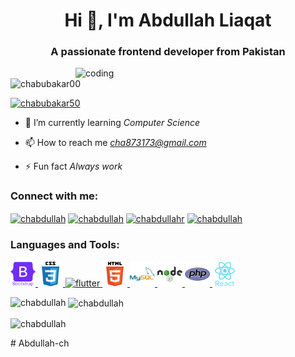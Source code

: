 <h1 align="center">Hi 👋, I'm Abdullah Liaqat</h1>
<h3 align="center">A passionate frontend developer from Pakistan</h3>

 <img src="https://user-images.githubusercontent.com/55389276/140866485-8fb1c876-9a8f-4d6a-98dc-08c4981eaf70.gif" alt="coding" align="right" width="400"> 
<p align="left"> <img src="https://komarev.com/ghpvc/?username=chabubakar00&label=Profile%20views&color=0e75b6&style=flat" alt="chabubakar00" /> </p>

<p align="left"> <a href="https://twitter.com/chabubakar50" target="blank"><img src="https://img.shields.io/twitter/follow/Chabdullah_70?logo=twitter&style=for-the-badge" alt="chabubakar50" /></a> </p>

- 🌱 I’m currently learning *Computer Science*

- 📫 How to reach me *cha873173@gmail.com*

- ⚡ Fun fact *Always work*

<h3 align="left">Connect with me:</h3>
<p align="left">
<a href="https://twitter.com/Chabdullah_70" target="blank"><img align="center" src="https://raw.githubusercontent.com/rahuldkjain/github-profile-readme-generator/master/src/images/icons/Social/twitter.svg" alt="chabdullah" height="30" width="40" /></a>
<a href="https://linkedin.com/in/ch abubakar" target="blank"><img align="center" src="https://raw.githubusercontent.com/rahuldkjain/github-profile-readme-generator/master/src/images/icons/Social/linked-in-alt.svg" alt="chabdullah" height="30" width="40" /></a>
<a href="https://fb.com/ch abubakar" target="blank"><img align="center" src="https://raw.githubusercontent.com/rahuldkjain/github-profile-readme-generator/master/src/images/icons/Social/facebook.svg" alt="chabdullahr" height="30" width="40" /></a>
<a href="https://instagram.com/chabubakar50" target="blank"><img align="center" src="https://raw.githubusercontent.com/rahuldkjain/github-profile-readme-generator/master/src/images/icons/Social/instagram.svg" alt="chabdullah" height="30" width="40" /></a>
</p>

<h3 align="left">Languages and Tools:</h3>
<p align="left"> <a href="https://getbootstrap.com" target="_blank" rel="noreferrer"> <img src="https://raw.githubusercontent.com/devicons/devicon/master/icons/bootstrap/bootstrap-plain-wordmark.svg" alt="bootstrap" width="40" height="40"/> </a> <a href="https://www.w3schools.com/css/" target="_blank" rel="noreferrer"> <img src="https://raw.githubusercontent.com/devicons/devicon/master/icons/css3/css3-original-wordmark.svg" alt="css3" width="40" height="40"/> </a> <a href="https://flutter.dev" target="_blank" rel="noreferrer"> <img src="https://www.vectorlogo.zone/logos/flutterio/flutterio-icon.svg" alt="flutter" width="40" height="40"/> </a> <a href="https://www.w3.org/html/" target="_blank" rel="noreferrer"> <img src="https://raw.githubusercontent.com/devicons/devicon/master/icons/html5/html5-original-wordmark.svg" alt="html5" width="40" height="40"/> </a> <a href="https://www.mysql.com/" target="_blank" rel="noreferrer"> <img src="https://raw.githubusercontent.com/devicons/devicon/master/icons/mysql/mysql-original-wordmark.svg" alt="mysql" width="40" height="40"/> </a> <a href="https://nodejs.org" target="_blank" rel="noreferrer"> <img src="https://raw.githubusercontent.com/devicons/devicon/master/icons/nodejs/nodejs-original-wordmark.svg" alt="nodejs" width="40" height="40"/> </a> <a href="https://www.php.net" target="_blank" rel="noreferrer"> <img src="https://raw.githubusercontent.com/devicons/devicon/master/icons/php/php-original.svg" alt="php" width="40" height="40"/> </a> <a href="https://reactjs.org/" target="_blank" rel="noreferrer"> <img src="https://raw.githubusercontent.com/devicons/devicon/master/icons/react/react-original-wordmark.svg" alt="react" width="40" height="40"/> </a> </p>

<p><img align="left" src="https://github-readme-stats.vercel.app/api/top-langs?username=chabdullah&show_icons=true&locale=en&layout=compact" alt="chabdullah" /></p>

<p>&nbsp;<img align="center" src="https://github-readme-stats.vercel.app/api?username=chabdullah&show_icons=true&locale=en" alt="chabdullah" /></p>

<p><img align="center" src="https://github-readme-streak-stats.herokuapp.com/?user=chabdullah&" alt="chabdullah" /></p># Abdullah-ch
